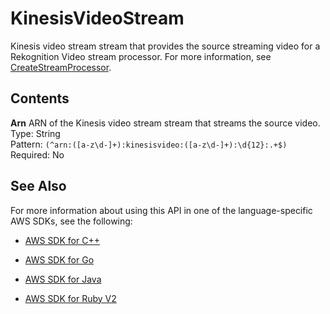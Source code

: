 # KinesisVideoStream<a name="API_KinesisVideoStream"></a>

Kinesis video stream stream that provides the source streaming video for a Rekognition Video stream processor\. For more information, see [CreateStreamProcessor](API_CreateStreamProcessor.md)\.

## Contents<a name="API_KinesisVideoStream_Contents"></a>

 **Arn**   <a name="rekognition-Type-KinesisVideoStream-Arn"></a>
ARN of the Kinesis video stream stream that streams the source video\.  
Type: String  
Pattern: `(^arn:([a-z\d-]+):kinesisvideo:([a-z\d-]+):\d{12}:.+$)`   
Required: No

## See Also<a name="API_KinesisVideoStream_SeeAlso"></a>

For more information about using this API in one of the language\-specific AWS SDKs, see the following:

+  [AWS SDK for C\+\+](http://docs.aws.amazon.com/goto/SdkForCpp/rekognition-2016-06-27/KinesisVideoStream) 

+  [AWS SDK for Go](http://docs.aws.amazon.com/goto/SdkForGoV1/rekognition-2016-06-27/KinesisVideoStream) 

+  [AWS SDK for Java](http://docs.aws.amazon.com/goto/SdkForJava/rekognition-2016-06-27/KinesisVideoStream) 

+  [AWS SDK for Ruby V2](http://docs.aws.amazon.com/goto/SdkForRubyV2/rekognition-2016-06-27/KinesisVideoStream) 